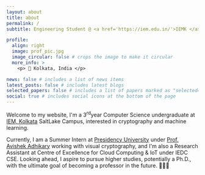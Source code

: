 ```yaml
---
layout: about
title: about
permalink: /
subtitle: Engineering Student @ <a href='https://iem.edu.in/'>IEMK </a>, Student Researcher

profile:
  align: right
  image: prof_pic.jpg
  image_circular: false # crops the image to make it circular
  more_info: >
    <p> 📍 Kolkata, India </p>

news: false # includes a list of news items
latest_posts: false # includes latest blogs
selected_papers: false # includes a list of papers marked as "selected={true}"
social: true # includes social icons at the bottom of the page
---
```


Welcome to my website, I'm a 3<sup>rd</sup>year Computer Science undergraduate at [IEM, Kolkata](https://iem.edu.in/) SaltLake Campus, interested in cryptography and machine learning.

Currently, I am a Summer Intern at [Presidency University](https://presiuniv.ac.in/web/) under [Prof. Avishek Adhikary](https://www.presiuniv.ac.in/web/staff.php?staffid=424) working with visual cryptography, and I'm also a Research Assistant at Centre of Excellence for Cloud Computing & IoT under IEDC CSE. Looking ahead, I aspire to pursue higher studies, potentially a Ph.D., with the ultimate goal of becoming a professor in the future. 👨🏼‍🏫 
